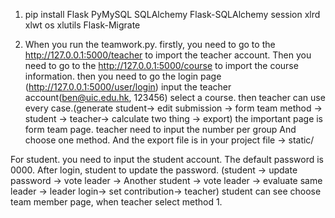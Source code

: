 1. pip install Flask PyMySQL SQLAlchemy Flask-SQLAlchemy session xlrd xlwt os xlutils Flask-Migrate

2. When you run the teamwork.py. firstly, you need to go to the http://127.0.0.1:5000/teacher to import the teacher account. 
Then you need to go to the http://127.0.0.1:5000/course to import the course information.
then you need to go the login page (http://127.0.0.1:5000/user/login)
input the teacher account(ben@uic.edu.hk, 123456)
select a course. 
then teacher can use every case.(generate student-> edit submission -> form team method -> student -> teacher-> calculate two thing -> export)
the important page is form team page. teacher need to input the number per group
And choose one method. 
And the export file is in your project file -> static/

For student. you need to input the student account. The default password is 0000. After login, student to update the password.
(student -> update password -> vote leader -> Another student -> vote leader -> evaluate  same leader -> leader login-> set contribution-> teacher)
student can see choose team member page, when teacher select method 1. 
